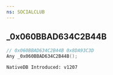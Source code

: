 ```yaml
---
ns: SOCIALCLUB
---
```

## _0x060BBAD634C2B44B

```c
// 0x060BBAD634C2B44B 0x8DA93C3D
Any _0x060BBAD634C2B44B();
```

```
NativeDB Introduced: v1207
```

